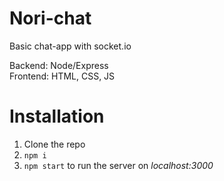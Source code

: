 # Nori-chat

Basic chat-app with socket.io 

Backend: Node/Express <br>
Frontend: HTML, CSS, JS

# Installation
1. Clone the repo
2. `npm i`
3. `npm start` to run the server on _localhost:3000_

